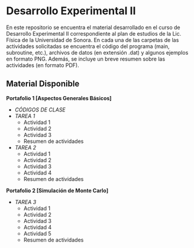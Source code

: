 # Desarrollo Experimental II
En este repositorio se encuentra el material desarrollado en el curso de Desarrollo Experimental II correspondiente al plan de estudios de la Lic. Física
de la Universidad de Sonora. En cada una de las carpetas de las actividades solicitadas se encuentra el código del programa (main, subroutine, etc.), archivos
de datos (en extensión .dat) y algunos ejemplos en formato PNG. Además, se incluye un breve resumen sobre las actividades (en formato PDF).

## Material Disponible
**Portafolio 1 [Aspectos Generales Básicos]**
  - *CÓDIGOS DE CLASE*
  - *TAREA 1*
    - Actividad 1
    - Actividad 2
    - Actividad 3
    - Resumen de actividades
  - *TAREA 2*
    - Actividad 1
    - Actividad 2
    - Actividad 3
    - Actividad 4 
    - Resumen de actividades

**Portafolio 2 [Simulación de Monte Carlo]**
  - *TAREA 3*
    - Actividad 1
    - Actividad 2
    - Actividad 3
    - Actividad 4
    - Actividad 5
    - Resumen de actividades

